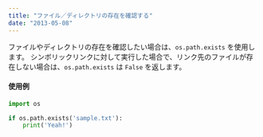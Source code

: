 ```yaml
---
title: "ファイル／ディレクトリの存在を確認する"
date: "2013-05-08"
---
```


ファイルやディレクトリの存在を確認したい場合は、`os.path.exists` を使用します。
シンボリックリンクに対して実行した場合で、リンク先のファイルが存在しない場合は、`os.path.exists` は `False` を返します。

#### 使用例
```python
import os

if os.path.exists('sample.txt'):
    print('Yeah!')
```

